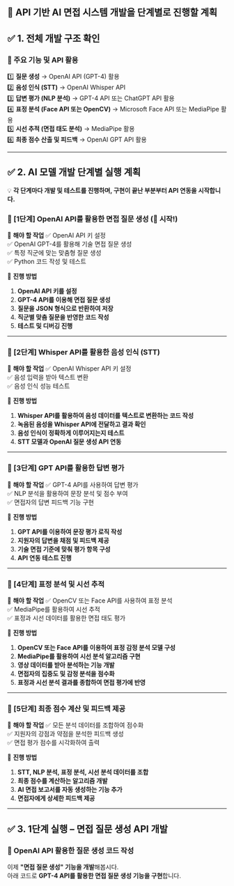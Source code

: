 📌 **API 기반 AI 면접 시스템 개발을 단계별로 진행할 계획**
---

## **✅ 1. 전체 개발 구조 확인**
### **📌 주요 기능 및 API 활용**
1️⃣ **질문 생성** → OpenAI API (GPT-4) 활용  
2️⃣ **음성 인식 (STT)** → OpenAI Whisper API  
3️⃣ **답변 평가 (NLP 분석)** → GPT-4 API 또는 ChatGPT API 활용  
4️⃣ **표정 분석 (Face API 또는 OpenCV)** → Microsoft Face API 또는 MediaPipe 활용  
5️⃣ **시선 추적 (면접 태도 분석)** → MediaPipe 활용  
6️⃣ **최종 점수 산출 및 피드백** → OpenAI GPT API 활용  

---

## **✅ 2. AI 모델 개발 단계별 실행 계획**
💡 **각 단계마다 개발 및 테스트를 진행하며, 구현이 끝난 부분부터 API 연동을 시작합니다.**

### **🔹 [1단계] OpenAI API를 활용한 면접 질문 생성** (🚀 시작!)
📌 **해야 할 작업**
✅ OpenAI API 키 설정  
✅ OpenAI GPT-4를 활용해 기술 면접 질문 생성  
✅ 특정 직군에 맞는 맞춤형 질문 생성  
✅ Python 코드 작성 및 테스트  

📌 **진행 방법**
1. **OpenAI API 키를 설정**  
2. **GPT-4 API를 이용해 면접 질문 생성**  
3. **질문을 JSON 형식으로 반환하여 저장**  
4. **직군별 맞춤 질문을 반영한 코드 작성**  
5. **테스트 및 디버깅 진행**

---

### **🔹 [2단계] Whisper API를 활용한 음성 인식 (STT)**
📌 **해야 할 작업**
✅ OpenAI Whisper API 키 설정  
✅ 음성 입력을 받아 텍스트 변환  
✅ 음성 인식 성능 테스트  

📌 **진행 방법**
1. **Whisper API를 활용하여 음성 데이터를 텍스트로 변환하는 코드 작성**  
2. **녹음된 음성을 Whisper API에 전달하고 결과 확인**  
3. **음성 인식이 정확하게 이루어지는지 테스트**  
4. **STT 모델과 OpenAI 질문 생성 API 연동**

---

### **🔹 [3단계] GPT API를 활용한 답변 평가**
📌 **해야 할 작업**
✅ GPT-4 API를 사용하여 답변 평가  
✅ NLP 분석을 활용하여 문장 분석 및 점수 부여  
✅ 면접자의 답변 피드백 기능 구현  

📌 **진행 방법**
1. **GPT API를 이용하여 문장 평가 로직 작성**  
2. **지원자의 답변을 채점 및 피드백 제공**  
3. **기술 면접 기준에 맞춰 평가 항목 구성**  
4. **API 연동 테스트 진행**

---

### **🔹 [4단계] 표정 분석 및 시선 추적**
📌 **해야 할 작업**
✅ OpenCV 또는 Face API를 사용하여 표정 분석  
✅ MediaPipe를 활용하여 시선 추적  
✅ 표정과 시선 데이터를 활용한 면접 태도 평가  

📌 **진행 방법**
1. **OpenCV 또는 Face API를 이용하여 표정 감정 분석 모델 구성**  
2. **MediaPipe를 활용하여 시선 분석 알고리즘 구현**  
3. **영상 데이터를 받아 분석하는 기능 개발**  
4. **면접자의 집중도 및 감정 분석을 점수화**  
5. **표정과 시선 분석 결과를 종합하여 면접 평가에 반영**

---

### **🔹 [5단계] 최종 점수 계산 및 피드백 제공**
📌 **해야 할 작업**
✅ 모든 분석 데이터를 조합하여 점수화  
✅ 지원자의 강점과 약점을 분석한 피드백 생성  
✅ 면접 평가 점수를 시각화하여 출력  

📌 **진행 방법**
1. **STT, NLP 분석, 표정 분석, 시선 분석 데이터를 조합**  
2. **최종 점수를 계산하는 알고리즘 개발**  
3. **AI 면접 보고서를 자동 생성하는 기능 추가**  
4. **면접자에게 상세한 피드백 제공**

---

## **✅ 3. 1단계 실행 – 면접 질문 생성 API 개발**
### **📌 OpenAI API 활용한 질문 생성 코드 작성**
이제 **"면접 질문 생성" 기능을 개발**해봅시다.  
아래 코드로 **GPT-4 API를 활용한 면접 질문 생성 기능을 구현**합니다.  
